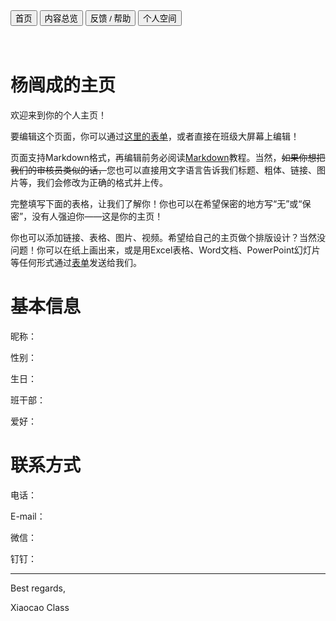 <link rel="stylesheet" type="text/css" href="../style.css">

<div class="btn-group">
<a href="https://zz19z-2021-2.github.io/"><button class="button">首页</button></a>
<a href="https://zz19z-2021-2.github.io/overview.html"><button class="button">内容总览</button></a>
<a href="https://zz19z-2021-2.github.io/feedback.html"><button class="button">反馈 / 帮助</button></a>
<a href="https://zz19z-2021-2.github.io/Spaces/spaces.html"><button class="button">个人空间</button></a>
</div>

<br />
<br />

# 杨闿成的主页

欢迎来到你的个人主页！

要编辑这个页面，你可以通过[这里的表单](/feedback.md)，或者直接在班级大屏幕上编辑！

页面支持Markdown格式，再编辑前务必阅读[Markdown](http://www.markdown.cn/#block-elements)教程。当然，<del>如果你想把我们的审核员类似的话，</del>您也可以直接用文字语言告诉我们标题、粗体、链接、图片等，我们会修改为正确的格式并上传。

完整填写下面的表格，让我们了解你！你也可以在希望保密的地方写“无”或“保密”，没有人强迫你——这是你的主页！

你也可以添加链接、表格、图片、视频。希望给自己的主页做个排版设计？当然没问题！你可以在纸上画出来，或是用Excel表格、Word文档、PowerPoint幻灯片等任何形式通过[表单](../feedback.md)发送给我们。

# 基本信息

昵称：

性别：

生日：

班干部：

爱好：

# 联系方式

电话：

E-mail：

微信：

钉钉：

---

Best regards,

Xiaocao Class